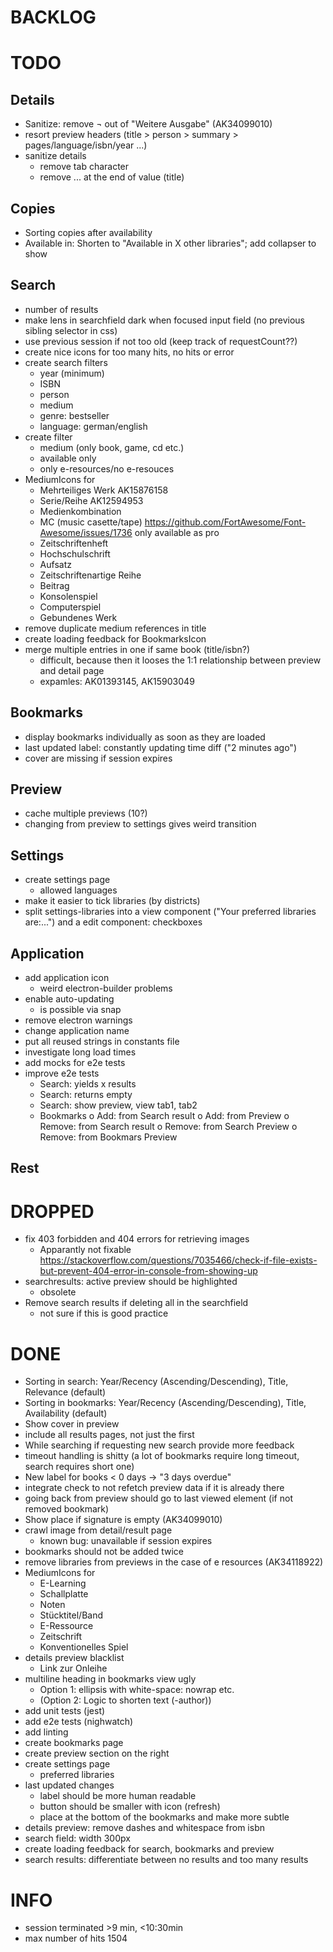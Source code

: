# BACKLOG


# TODO
## Details
* Sanitize: remove ¬ out of "Weitere Ausgabe" (AK34099010)
* resort preview headers (title > person > summary > pages/language/isbn/year ...)
* sanitize details
  - remove tab character
  - remove ... at the end of value (title)
## Copies
* Sorting copies after availability
* Available in: Shorten to "Available in X other libraries"; add collapser to show
## Search
* number of results
* make lens in searchfield dark when focused input field (no previous sibling selector in css)
* use previous session if not too old (keep track of requestCount??)
* create nice icons for too many hits, no hits or error
* create search filters
  - year (minimum)
  - ISBN
  - person
  - medium
  - genre: bestseller
  - language: german/english
* create filter
  - medium (only book, game, cd etc.)
  - available only
  - only e-resources/no e-resouces
* MediumIcons for
  - Mehrteiliges Werk AK15876158
  - Serie/Reihe AK12594953
  - Medienkombination
  - MC (music casette/tape) https://github.com/FortAwesome/Font-Awesome/issues/1736 only available as pro
  - Zeitschriftenheft
  - Hochschulschrift
  - Aufsatz
  - Zeitschriftenartige Reihe
  - Beitrag
  - Konsolenspiel
  - Computerspiel
  - Gebundenes Werk
* remove duplicate medium references in title
* create loading feedback for BookmarksIcon
* merge multiple entries in one if same book (title/isbn?)
  - difficult, because then it looses the 1:1 relationship between preview and detail page
  - expamles: AK01393145, AK15903049
## Bookmarks
* display bookmarks individually as soon as they are loaded
* last updated label: constantly updating time diff ("2 minutes ago")
* cover are missing if session expires
## Preview
* cache multiple previews (10?)
* changing from preview to settings gives weird transition 
## Settings
* create settings page
  - allowed languages
* make it easier to tick libraries (by districts)
* split settings-libraries into a view component ("Your preferred libraries are:...") and a edit component: checkboxes
## Application
* add application icon
  - weird electron-builder problems
* enable auto-updating
  - is possible via snap
* remove electron warnings
* change application name
* put all reused strings in constants file
* investigate long load times
* add mocks for e2e tests
* improve e2e tests
  - Search: yields x results
  - Search: returns empty
  - Search: show preview, view tab1, tab2
  - Bookmarks
    o Add: from Search result
    o Add: from Preview
    o Remove: from Search result
    o Remove: from Search Preview
    o Remove: from Bookmars Preview
## Rest

# DROPPED
* fix 403 forbidden and 404 errors for retrieving images
  - Apparantly not fixable https://stackoverflow.com/questions/7035466/check-if-file-exists-but-prevent-404-error-in-console-from-showing-up
* searchresults: active preview should be highlighted
  - obsolete
* Remove search results if deleting all in the searchfield
  - not sure if this is good practice

# DONE
* Sorting in search: Year/Recency (Ascending/Descending), Title, Relevance (default)
* Sorting in bookmarks: Year/Recency (Ascending/Descending), Title, Availability (default)
* Show cover in preview
* include all results pages, not just the first
* While searching if requesting new search provide more feedback
* timeout handling is shitty (a lot of bookmarks require long timeout, search requires short one)
* New label for books < 0 days -> "3 days overdue"
* integrate check to not refetch preview data if it is already there
* going back from preview should go to last viewed element (if not removed bookmark)
* Show place if signature is empty (AK34099010)
* crawl image from detail/result page
  - known bug: unavailable if session expires
* bookmarks should not be added twice
* remove libraries from previews in the case of e resources (AK34118922)
* MediumIcons for
  - E-Learning
  - Schallplatte
  - Noten
  - Stücktitel/Band
  - E-Ressource
  - Zeitschrift
  - Konventionelles Spiel
* details preview blacklist
  - Link zur Onleihe
* multiline heading in bookmarks view ugly
  - Option 1: ellipsis with white-space: nowrap etc.
  - (Option 2: Logic to shorten text (-author))
* add unit tests (jest)
* add e2e tests (nighwatch)
* add linting
* create bookmarks page
* create preview section on the right
* create settings page
  - preferred libraries
* last updated changes
  - label should be more human readable
  - button should be smaller with icon (refresh)
  - place at the bottom of the bookmarks and make more subtle
* details preview: remove dashes and whitespace from isbn
* search field: width 300px
* create loading feedback for search, bookmarks and preview
* search results: differentiate between no results and too many results

# INFO
* session terminated >9 min, <10:30min
* max number of hits 1504